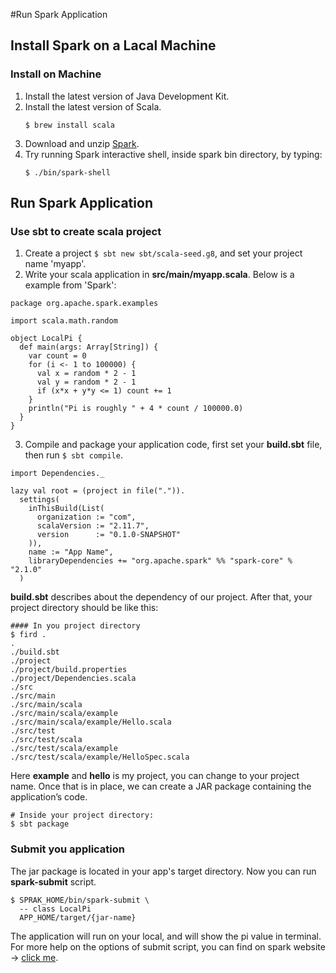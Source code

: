 #Run Spark Application

## Install Spark on a Lacal Machine
### Install on Machine
1. Install the latest version of Java Development Kit.
2. Install the latest version of Scala.
    ``` shell
    $ brew install scala
    ```
3. Download and unzip [Spark](https://spark.apache.org/downloads.html "Download Spark").
4. Try running Spark interactive shell, inside spark bin directory, by typing:
    ``` shell
    $ ./bin/spark-shell
    ```

## Run Spark Application
### Use sbt to create scala project
1. Create a project `$ sbt new sbt/scala-seed.g8`, and set your project name 'myapp'.
2. Write your scala application in  **src/main/myapp.scala**. Below is a example from 'Spark':
```
package org.apache.spark.examples

import scala.math.random

object LocalPi {
  def main(args: Array[String]) {
    var count = 0
    for (i <- 1 to 100000) {
      val x = random * 2 - 1
      val y = random * 2 - 1
      if (x*x + y*y <= 1) count += 1
    }
    println("Pi is roughly " + 4 * count / 100000.0)
  }
}
```
3. Compile and package your application code, first set your **build.sbt** file, then run `$ sbt compile`.
```
import Dependencies._

lazy val root = (project in file(".")).
  settings(
    inThisBuild(List(
      organization := "com",
      scalaVersion := "2.11.7",
      version      := "0.1.0-SNAPSHOT"
    )),
    name := "App Name",
    libraryDependencies += "org.apache.spark" %% "spark-core" % "2.1.0"
  )
```
**build.sbt** describes about the dependency of our project. After that, your project directory should be like this:
```
#### In you project directory
$ fird .
.
./build.sbt
./project
./project/build.properties
./project/Dependencies.scala
./src
./src/main
./src/main/scala
./src/main/scala/example
./src/main/scala/example/Hello.scala
./src/test
./src/test/scala
./src/test/scala/example
./src/test/scala/example/HelloSpec.scala
```
Here **example** and **hello** is my project, you can change to your project name.
Once that is in place, we can create a JAR package containing the application’s code.
```
# Inside your project directory:
$ sbt package
```

### Submit you application
The jar package is located in your app's target directory. Now you can run **spark-submit** script.
```
$ SPRAK_HOME/bin/spark-submit \
  -- class LocalPi
  APP_HOME/target/{jar-name}
```
The application will run on your local, and will show the pi value in terminal.
For more help on the options of submit script, you can find on spark website -> [click me](http://spark.apache.org/docs/latest/submitting-applications.html#master-urls "Spark Submit").
